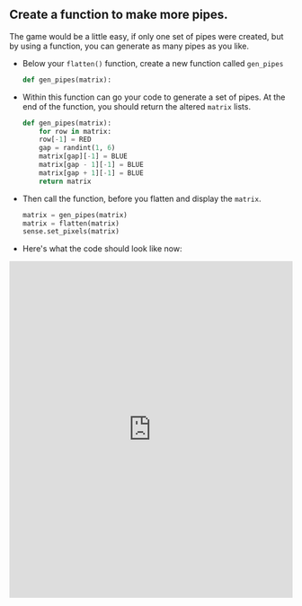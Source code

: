 ## Create a function to make more pipes.

The game would be a little easy, if only one set of pipes were created, but by using a function, you can generate as many pipes as you like.

- Below your `flatten()` function, create a new function called `gen_pipes`

	```python
	def gen_pipes(matrix):
	```

- Within this function can go your code to generate a set of pipes. At the end of the function, you should return the altered `matrix` lists.
  ```python
  def gen_pipes(matrix):
	  for row in matrix:
	  row[-1] = RED
	  gap = randint(1, 6)
	  matrix[gap][-1] = BLUE
	  matrix[gap - 1][-1] = BLUE
	  matrix[gap + 1][-1] = BLUE
	  return matrix
  ```

- Then call the function, before you flatten and display the `matrix`.

	```python
	matrix = gen_pipes(matrix)
	matrix = flatten(matrix)
	sense.set_pixels(matrix)
	```

- Here's what the code should look like now:

<iframe src="https://trinket.io/embed/python/f77f1ddd0e" width="100%" height="600" frameborder="0" marginwidth="0" marginheight="0" allowfullscreen></iframe>


